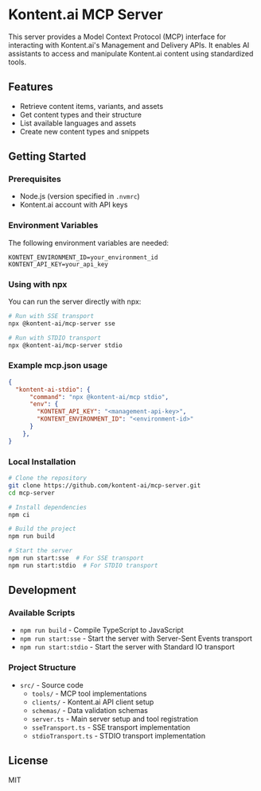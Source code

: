 # Kontent.ai MCP Server

This server provides a Model Context Protocol (MCP) interface for interacting with Kontent.ai's Management and Delivery APIs. It enables AI assistants to access and manipulate Kontent.ai content using standardized tools.

## Features

- Retrieve content items, variants, and assets
- Get content types and their structure
- List available languages and assets
- Create new content types and snippets

## Getting Started

### Prerequisites

- Node.js (version specified in `.nvmrc`)
- Kontent.ai account with API keys

### Environment Variables

The following environment variables are needed:

```
KONTENT_ENVIRONMENT_ID=your_environment_id
KONTENT_API_KEY=your_api_key
```

### Using with npx

You can run the server directly with npx:

```bash
# Run with SSE transport
npx @kontent-ai/mcp-server sse

# Run with STDIO transport
npx @kontent-ai/mcp-server stdio
```

### Example mcp.json usage

```json
{
  "kontent-ai-stdio": {
      "command": "npx @kontent-ai/mcp stdio",
      "env": {
        "KONTENT_API_KEY": "<management-api-key>",
        "KONTENT_ENVIRONMENT_ID": "<environment-id>"
      }
    },
}
```

### Local Installation

```bash
# Clone the repository
git clone https://github.com/kontent-ai/mcp-server.git
cd mcp-server

# Install dependencies
npm ci

# Build the project
npm run build

# Start the server
npm run start:sse  # For SSE transport
npm run start:stdio  # For STDIO transport
```

## Development

### Available Scripts

- `npm run build` - Compile TypeScript to JavaScript
- `npm run start:sse` - Start the server with Server-Sent Events transport
- `npm run start:stdio` - Start the server with Standard IO transport

### Project Structure

- `src/` - Source code
  - `tools/` - MCP tool implementations
  - `clients/` - Kontent.ai API client setup
  - `schemas/` - Data validation schemas
  - `server.ts` - Main server setup and tool registration
  - `sseTransport.ts` - SSE transport implementation
  - `stdioTransport.ts` - STDIO transport implementation

## License

MIT 